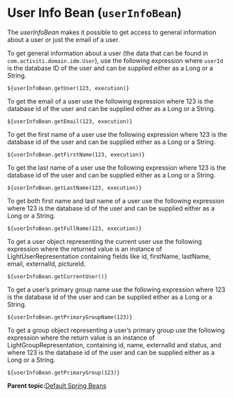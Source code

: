 # User Info Bean \(`userInfoBean`\)

The *userInfoBean* makes it possible to get access to general information about a user or just the email of a user.

To get general information about a user \(the data that can be found in `com.activiti.domain.idm.User`\), use the following expression where `userId` is the database ID of the user and can be supplied either as a Long or a String.

`${userInfoBean.getUser(123, execution)}`

To get the email of a user use the following expression where 123 is the database id of the user and can be supplied either as a Long or a String.

`${userInfoBean.getEmail(123, execution)}`

To get the first name of a user use the following expression where 123 is the database id of the user and can be supplied either as a Long or a String.

`${userInfoBean.getFirstName(123, execution)}`

To get the last name of a user use the following expression where 123 is the database id of the user and can be supplied either as a Long or a String.

`${userInfoBean.getLastName(123, execution)}`

To get both first name and last name of a user use the following expression where 123 is the database id of the user and can be supplied either as a Long or a String.

`${userInfoBean.getFullName(123, execution)}`

To get a user object representing the current user use the following expression where the returned value is an instance of LightUserRepresentation containing fields like id, firstName, lastName, email, externalId, pictureId.

`${userInfoBean.getCurrentUser()}`

To get a user’s primary group name use the following expression where 123 is the database id of the user and can be supplied either as a Long or a String.

`${userInfoBean.getPrimaryGroupName(123)}`

To get a group object representing a user’s primary group use the following expression where the return value is an instance of LightGroupRepresentation, containing id, name, externalId and status, and where 123 is the database id of the user and can be supplied either as a Long or a String.

`${userInfoBean.getPrimaryGroup(123)}`

**Parent topic:**[Default Spring Beans](../topics/default_spring_beans.md)

